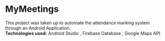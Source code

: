 # MyMeetings  
This project was taken up to automate the attendance marking system through an Android Application.  
__Technologies used:__ Android Studio , Firebase Database , Google Maps API

